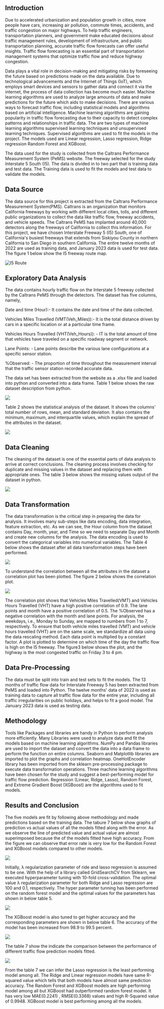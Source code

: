 
## Introduction
Due to accelerated urbanization and population growth in cities, more people have cars, increasing air pollution, commute times, accidents, and traffic congestion on major highways. To help traffic engineers, transportation planners, and government make educated decisions about traffic management rules, development of infrastructure, and public transportation planning, accurate traffic flow forecasts can offer useful insights. Traffic flow forecasting is an essential part of transportation management systems that optimize traffic flow and reduce highway congestion. 

  Data plays a vital role in decision-making and mitigating risks by foreseeing the future based on predictions made on the data available. Due to technological advancements and the Internet of Things (IoT), which employs smart devices and sensors to gather data and connect it via the internet, the process of data collection has become much easier. Machine learning algorithms are used to analyze large amounts of data and make predictions for the future which aids to make decisions. There are various ways to forecast traffic flow, including statistical models and algorithms based on artificial intelligence. Machine learning algorithms are gaining popularity in traffic flow forecasting due to their capacity to detect complex patterns and relationships in traffic data. The are two types of machine learning algorithms supervised learning techniques and unsupervised learning techniques. Supervised algorithms are used to fit the models in the project. The models used are Linear regression, Lasso regression, Ridge regression Random Forest and XGBoost.   

The data used for the study is collected from the Caltrans Performance Measurement System (PeMS) website.  The freeway selected for the study Interstate 5 South (I5). The data is divided in to two part that is training data and test data. The Training data is used to fit the models and test data to validate the models.
## Data Source
The data source for this project is extracted from the Caltrans Performance Measurement System(PMS). Caltrans is an organization that monitors California freeways by working with different local cities, tolls, and different public organizations to collect the data like traffic flow, freeway accidents, and vehicle speeds. The Caltrans PeMS has implanted around 40,000 detectors along the freeways of California to collect this information. For this project, we have chosen Interstate Freeway 5 (I5) South, one of California's busiest freeways that extends from Siskiyou County in northern California to San Diego in southern California. The entire twelve months of 2022 are used as training data, and January 2023 data is used for test data. The figure 1 below show the I5 freeway route map. 

![I5 Route](/Images-1/traffic/I5_1.jpg)

## Exploratory Data Analysis
The data contains hourly traffic flow on the Interstate 5 freeway collected by the Caltrans PeMS through the detectors. The dataset has five columns, namely, 

Date and time (Hour):- It contains the date and time of the data collected. 

Vehicles Miles Travelled (VMT(Veh_Miles)):- It is the total distance driven by cars in a specific location or at a particular time frame. 

Vehicles Hours Travelled (VHT(Veh_Hours)): - IT is the total amount of time that vehicles have traveled on a specific roadway segment or network. 

Lane Points: - Lane points describe the various lane configurations at a specific sensor station. 

%Observed: - The proportion of time throughout the measurement interval that the traffic sensor station recorded accurate data. 

The data set has been extracted from the website as a .xlsx file and loaded into python and converted into a data frame. Table 1 below shows the raw dataset description from python. 

![](/Images-1/traffic/table-1.png)

Table 2 shows the statistical analysis of the dataset. It shows the columns' total number of rows, mean, and standard deviation. It also contains the minimum, maximum, and interquartile values, which explain the spread of the attributes in the dataset. 

![](/Images-1/traffic/table-2.png)

## Data Cleaning

The cleaning of the dataset is one of the essential parts of data analysis to arrive at correct conclusions. The cleaning process involves checking for duplicate and missing values in the dataset and replacing them with appropriate ones. The table 3 below shows the missing values output of the dataset in python.

![](/Images-1/traffic/table-3.png)

## Data Transformation

The data transformation is the critical step in preparing the data for analysis. It involves many sub-steps like data encoding, data integration, feature extraction, etc. As we can see, the Hour column from the dataset contains Day, month, year, and Time so we need to separate Day and Month and create new columns for the analysis. The data encoding is used to convert the categorical variables into numerical variables. The Table 4 below shows the dataset after all data transformation steps have been performed.

![](/Images-1/traffic/table-4.png)

To understand the correlation between all the attributes in the dataset a correlation plot has been plotted. The figure 2 below shows the correlation plot. 

![](https://github.com/Vasudeva-08/Projects/blob/main/Images-1/traffic/Correlation%20plot.png)

The correlation plot shows that Vehicles Miles Travelled(VMT) and Vehicles Hours Travelled (VHT) have a high positive correlation of 0.9. The lane points and month have a positive correlation of 0.5. The %Observed has a negative correlation with the month and lane points. For analysis, the weekdays, i.e., Monday to Sunday, are mapped to numbers from 1 to 7, respectively. To ensure that both vehicle miles travelled (VMT) and vehicle hours travelled (VHT) are on the same scale, we standardize all data using the data rescaling method. Each data point is multiplied by a constant factor. A plot is plotted to determine on which time of the day the traffic flow is high on the I5 freeway. The figure3 below shows the plot, and the highway is the most congested traffic on Friday 3 to 4 pm. 

## Data Pre-Processing

The data must be split into train and test sets to fit the models. The 13 months of traffic flow data for Interstate Freeway 5 has been extracted from PeMS and loaded into Python. The twelve months' data of 2022 is used as training data to capture all traffic flow data for the entire year, including all traffic irregularities on public holidays, and helps to fit a good model. The January 2023 data is used as testing data.

## Methodology

Tools like Packages and libraries are handy in Python to perform analysis more efficiently. Many Libraries were used to analyze data and fit the models based on machine learning algorithms. NumPy and Pandas libraries are used to import the dataset and convert the data into a data frame to perform the function on entire columns. Seaborn and Matplotlib libraries are imported to plot the graphs and correlation heatmap. OneHotEncoder library has been imported from the sklearn pre-processing package to execute data transformation operations. Three machine learning algorithms have been chosen for the study and suggest a best-performing model for traffic flow prediction. Regression (Linear, Ridge, Lasso), Random Forest, and Extreme Gradient Boost (XGBoost) are the algorithms used to fit models. 


## Results and Conclusion

The five models are fit by following above methodology  and made predictions based on the training data.  The tabure 7  below show graphs of prediction vs actual values of all the models fitted along with the error. As we observe the line  of predicted value and actual value are almost superimposed because the of the models fitted have high accuracy. From the figure we can observe that error rate is very low for the Random Forest and XGBoost models compared to other models. 

![](https://github.com/Vasudeva-08/Projects/blob/main/Images-1/traffic/trafic%20graph.png)

Initially, λ regularization parameter of ride and lasso regression is assumed to be one. With the help of a library called GridSearchCV from Sklearn, we executed hyperparameter tuning with 10-fold cross-validation. The optimal value λ regularization parameter for both Ridge and Lasso regression are 100 and 0.1, respectively. The hyper parameter tunning has been performed on the random forest model and the optimal values for the parameters has shown in below table 5. 

![](/Images-1/traffic/table-5.png)

The XGBoost model is also tuned to get higher accuracy and the corresponding parameters are shown in below table 6. The accuracy of the model has been increased from 98.9 to 99.5 percent.

![](/Images-1/traffic/table-6.png)

The table 7 show the indicate the comparison between the performance of different traffic flow prediction models fitted.  

![](https://github.com/Vasudeva-08/Projects/blob/main/Images-1/traffic/Screen%20Shot%202023-12-10%20at%2010.31.44%20PM.png)

From the table 7 we can infer the Lasso regression is the least performing model among all. The Ridge and Linear regression models have same R-squared value which tells that both models have almost same prediction accuracy. The Random Forest and XGBoost models are high performing model among all but XGBoost had outperformed random forest model. It has very low MAE(0.2241) , RMSE(0.3368) values and high R-Squared value of 0.9948. XGBoost model is best performing among all the models. 
